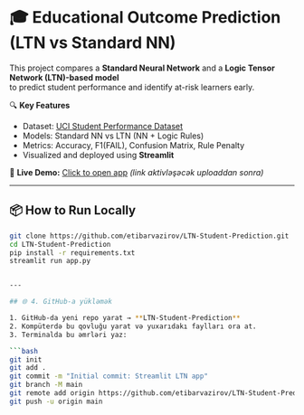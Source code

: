 # 🎓 Educational Outcome Prediction (LTN vs Standard NN)

This project compares a **Standard Neural Network** and a **Logic Tensor Network (LTN)-based model**  
to predict student performance and identify at-risk learners early.

🔍 **Key Features**
- Dataset: [UCI Student Performance Dataset](https://archive.ics.uci.edu/dataset/320/student+performance)
- Models: Standard NN vs LTN (NN + Logic Rules)
- Metrics: Accuracy, F1(FAIL), Confusion Matrix, Rule Penalty
- Visualized and deployed using **Streamlit**

🚀 **Live Demo:** [Click to open app](https://ltn-student-prediction.streamlit.app/) *(link aktivləşəcək uploaddan sonra)*

---

## 📦 How to Run Locally
```bash
git clone https://github.com/etibarvazirov/LTN-Student-Prediction.git
cd LTN-Student-Prediction
pip install -r requirements.txt
streamlit run app.py


---

## 🌐 4. GitHub-a yükləmək

1. GitHub-da yeni repo yarat → **LTN-Student-Prediction**
2. Kompüterdə bu qovluğu yarat və yuxarıdakı faylları ora at.
3. Terminalda bu əmrləri yaz:

```bash
git init
git add .
git commit -m "Initial commit: Streamlit LTN app"
git branch -M main
git remote add origin https://github.com/etibarvazirov/LTN-Student-Prediction.git
git push -u origin main
